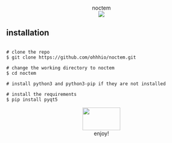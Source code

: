 <p align=center>
  <br>noctem</br>
  <img src="https://i.imgur.com/y6Oie8S.png"/>
</p>
  
  ## installation

```console

# clone the repo
$ git clone https://github.com/ohhhio/noctem.git

# change the working directory to noctem
$ cd noctem

# install python3 and python3-pip if they are not installed

# install the requirements 
$ pip install pyqt5

```

<p align=center>
  <img src="https://i.imgur.com/hQbeGJG.png" width="100" height="60">
  
<br>
  <span>enjoy!
  <br>
    
</p>
